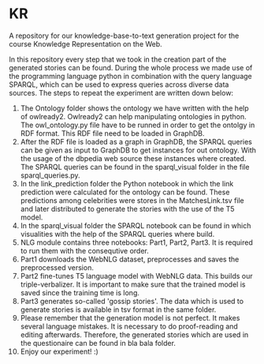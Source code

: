 # KR
A repository for our knowledge-base-to-text generation project for the course Knowledge Representation on the Web.

In this repository every step that we took in the creation part of the generated stories can be found. During the whole process we made use of the programming language python in combination with the query language SPARQL, which can be used to express queries across diverse data sources. The steps to repeat the experiment are written down below:

1. The Ontology folder shows the ontology we have written with the help of owlready2. Owlready2 can help manipulating ontologies in python. The owl_ontology.py file have to be runned in order to get the ontolgy in RDF format. This RDF file need to be loaded in GraphDB.
2. After the RDF file is loaded as a graph in GraphDB, the SPARQL queries can be given as input to GraphDB to get instances for out ontology. With the usage of the dbpedia web source these instances where created. The SPARQL queries can be found in the sparql_visual folder in the file sparql_queries.py.
3. In the link_prediction folder the Python notebook in which the link prediction were calculated for the ontology can be found. These predictions among celebrities were stores in the MatchesLink.tsv file and later distributed to generate the stories with the use of the T5 model.
4. In the sparql_visual folder the SPARQL notebook can be found in which visualities with the help of the SPARQL queries where build.
5. NLG module contains three notebooks: Part1, Part2, Part3. It is required to run them with the consequtive order. 
6. Part1 downloads the WebNLG dataset, preprocesses and saves the preprocessed version. 
7. Part2 fine-tunes T5 language model with WebNLG data. This builds our triple-verbalizer. It is important to make sure that the trained model is saved since the training time is long.
8. Part3 generates so-called 'gossip stories'. The data which is used to generate stories is available in tsv format in the same folder. 
9. Please remember that the generation model is not perfect. It makes several language mistakes. It is necessary to do proof-reading and editing afterwards. Therefore, the generated stories which are used in the questionaire can be found in bla bala folder. 
10. Enjoy our experiment! :)
